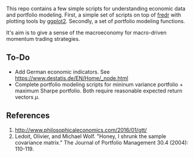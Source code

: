 This repo contains a few simple scripts for understanding economic data and portfolio modeling. First, 
 a simple set of scripts on top of [fredr](https://github.com/sboysel/fredr) with plotting 
tools by [ggplot2](https://github.com/tidyverse/ggplot2). Secondly, a set of portfolio modeling functions.

It's aim is to give a sense of the macroeconomy for macro-driven momentum trading strategies.

## To-Do

- Add German economic indicators. See https://www.destatis.de/EN/Home/_node.html
- Complete portfolio modeling scripts for mininum variance portfolio + maximum Sharpe portfolio. Both 
require reasonable expected return vectors $\mu$. 

## References

1. http://www.philosophicaleconomics.com/2016/01/gtt/
2. Ledoit, Olivier, and Michael Wolf. "Honey, I shrunk the sample covariance matrix." The Journal of Portfolio Management 30.4 (2004): 110-119.
